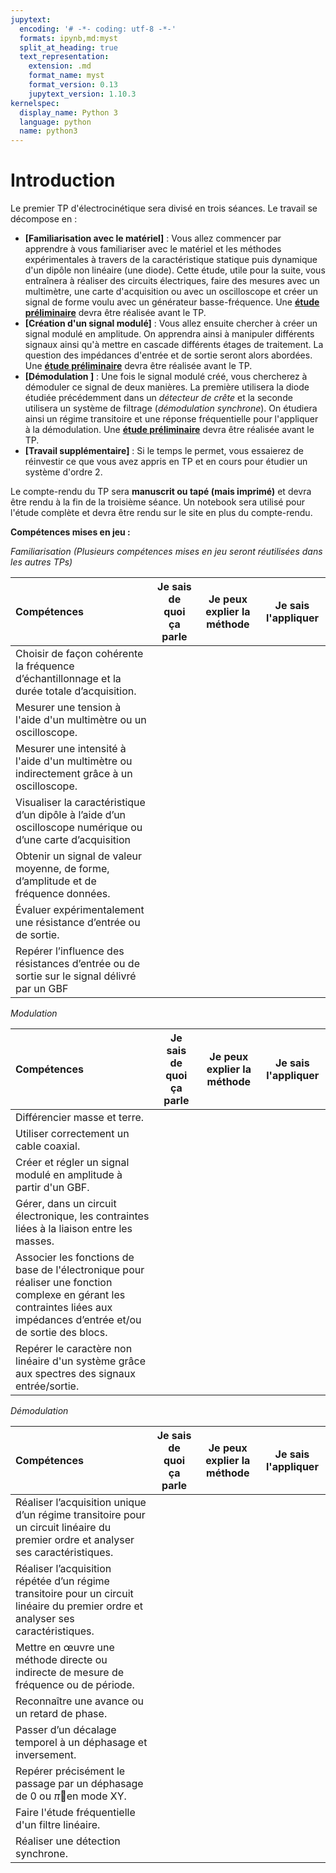 ```yaml
---
jupytext:
  encoding: '# -*- coding: utf-8 -*-'
  formats: ipynb,md:myst
  split_at_heading: true
  text_representation:
    extension: .md
    format_name: myst
    format_version: 0.13
    jupytext_version: 1.10.3
kernelspec:
  display_name: Python 3
  language: python
  name: python3
---
```


# Introduction

Le premier TP d'électrocinétique sera divisé en trois séances. Le travail se décompose en :
* __[Familiarisation avec le matériel]__ : Vous allez commencer par apprendre à vous familiariser avec le matériel et les méthodes expérimentales à travers de la caractéristique statique puis dynamique d'un dipôle non linéaire (une diode). Cette étude, utile pour la suite, vous entraînera à réaliser des circuits électriques, faire des mesures avec un multimètre, une carte d'acquisition ou avec un oscilloscope et créer un signal de forme voulu avec un générateur basse-fréquence. Une __[étude préliminaire](./notebook/fam_preliminaire.ipynb)__ devra être réalisée avant le TP.
* __[Création d'un signal modulé]__ : Vous allez ensuite chercher à créer un signal modulé en amplitude. On apprendra ainsi à manipuler différents signaux ainsi qu'à mettre en cascade différents étages de traitement. La question des impédances d'entrée et de sortie seront alors abordées. Une __[étude préliminaire](./notebook/modul_preliminaire.ipynb)__ devra être réalisée avant le TP.
* __[Démodulation ]__ : Une fois le signal modulé créé, vous chercherez à démoduler ce signal de deux manières. La première utilisera la diode étudiée précédemment dans un _détecteur de crête_ et la seconde utilisera un système de filtrage (_démodulation synchrone_). On étudiera ainsi un régime transitoire et une réponse fréquentielle pour l'appliquer à la démodulation. Une __[étude préliminaire](./notebook/demod_preliminaire.ipynb)__ devra être réalisée avant le TP.
* __[Travail supplémentaire]__ : Si le temps le permet, vous essaierez de réinvestir ce que vous avez appris en TP et en cours pour étudier un système d'ordre 2.

Le compte-rendu du TP sera __manuscrit ou tapé (mais imprimé)__ et devra être rendu à la fin de la troisième séance. Un notebook sera utilisé pour l'étude complète et devra être rendu sur le site en plus du compte-rendu.

__Compétences mises en jeu :__

_Familiarisation (Plusieurs compétences mises en jeu seront réutilisées dans les autres TPs)_

| Compétences | Je sais de quoi ça parle | Je peux explier la méthode | Je sais l'appliquer |
|:------------| :-:|:-:|:-:|
|Choisir de façon cohérente la fréquence d’échantillonnage et la durée totale d’acquisition.||||
|Mesurer une tension à l'aide d'un multimètre ou un oscilloscope.||||
|Mesurer une intensité à l'aide d'un multimètre ou indirectement grâce à un oscilloscope.||||
|Visualiser la caractéristique d’un dipôle à l’aide d’un oscilloscope numérique ou d’une carte d’acquisition||||
|Obtenir un signal de valeur moyenne, de forme, d’amplitude et de fréquence données.||||
|Évaluer expérimentalement une résistance d’entrée ou de sortie.||||
|Repérer l’influence des résistances d’entrée ou de sortie sur le signal délivré par un GBF||||

_Modulation_

| Compétences | Je sais de quoi ça parle | Je peux explier la méthode | Je sais l'appliquer |
|:------------| :-:|:-:|:-:|
|Différencier masse et terre.||||
|Utiliser correctement un cable coaxial.||||
|Créer et régler un signal modulé en amplitude à partir d'un GBF.||||
|Gérer, dans un circuit électronique, les contraintes liées à la liaison entre les masses.||||
|Associer les fonctions de base de l'électronique pour réaliser une fonction complexe en gérant les contraintes liées aux impédances d’entrée et/ou de sortie des blocs.||||
|Repérer le caractère non linéaire d'un système grâce aux spectres des signaux entrée/sortie.||||


_Démodulation_

| Compétences | Je sais de quoi ça parle | Je peux explier la méthode | Je sais l'appliquer |
|:------------| :-:|:-:|:-:|
|Réaliser l’acquisition unique d’un régime transitoire pour un circuit linéaire du premier ordre et analyser ses caractéristiques.||||
|Réaliser l’acquisition répétée d’un régime transitoire pour un circuit linéaire du premier ordre et analyser ses caractéristiques.||||
|Mettre en œuvre une méthode directe ou indirecte de mesure de fréquence ou de période.||||
|Reconnaître une avance ou un retard de phase.||||
|Passer d’un décalage temporel à un déphasage et inversement.||||
|Repérer précisément le passage par un déphasage de 0 ou $\pi$en mode XY.||||
|Faire l'étude fréquentielle d'un filtre linéaire.||||
|Réaliser une détection synchrone.||||